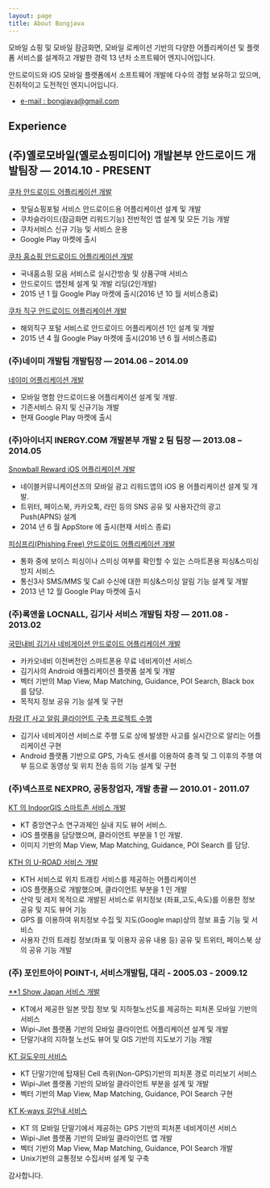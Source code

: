 ```yaml
---
layout: page
title: About Bongjava
---
```


<p class="message">
  모바일 쇼핑 및 모바일 잠금화면, 모바일 로케이션 기반의 다양한 어플리케이션 및 플랫폼 서비스를 설계하고 개발한 경력 13 년차 소프트웨어 엔지니어입니다.
</p>

안드로이드와 iOS 모바일 플랫폼에서 소프트웨어 개발에 다수의 경험 보유하고 있으며, 진취적이고 도전적인 엔지니어입니다.

* [e-mail : bongjava@gmail.com](mailto:bongjava@gmail.com)

## Experience

## (주)옐로모바일(옐로쇼핑미디어) 개발본부 안드로이드 개발팀장 — 2014.10 - PRESENT

<p class="message">
  <u>쿠차 안드로이드 어플리케이션 개발</u>

  - 핫딜쇼핑포털 서비스 안드로이드용 어플리케이션 설계 및 개발
  - 쿠차슬라이드(잠금화면 리워드기능) 전반적인 앱 설계 및 모든 기능 개발
  - 쿠차서비스 신규 기능 및 서비스 운용
  - Google Play 마켓에 출시

  <u>쿠차 홈쇼핑 안드로이드 어플리케이션 개발</u>

  - 국내홈쇼핑 모음 서비스로 실시간방송 및 상품구매 서비스
  - 안드로이드 앱전체 설계 및 개발 리딩(2인개발)
  - 2015 년 1 월 Google Play 마켓에 출시(2016 년 10 월 서비스종료) 

  <u>쿠차 직구 안드로이드 어플리케이션 개발</u>

  - 해외직구 포털 서비스로 안드로이드 어플리케이션 1인 설계 및 개발
  - 2015 년 4 월 Google Play 마켓에 출시(2016 년 6 월 서비스종료)
</p>


### (주)네이미 개발팀 개발팀장 — 2014.06 – 2014.09

<p class="message">
  <u>네이미 어플리케이션 개발</u>

  - 모바일 명함 안드로이드용 어플리케이션 설계 및 개발.
  - 기존서비스 유지 및 신규기능 개발
  - 현재 Google Play 마켓에 출시
</p>


### (주)아이너지 INERGY.COM 개발본부 개발 2 팀 팀장 — 2013.08 – 2014.05

<p class="message">
  <u>Snowball Reward iOS 어플리케이션 개발</u>

  - 네이블커뮤니케이션즈의 모바일 광고 리워드앱의 iOS 용 어플리케이션 설계 및 개발.
  - 트위터, 페이스북, 카카오톡, 라인 등의 SNS 공유 및 사용자간의 광고 Push(APNS) 설계
  - 2014 년 6 월 AppStore 에 출시(현재 서비스 종료) 

  <u>피싱프리(Phishing Free) 안드로이드 어플리케이션 개발</u>

  - 통화 중에 보이스 피싱이나 스미싱 여부를 확인할 수 있는 스마트폰용 피싱&스미싱 방지 서비스
  - 통신3사 SMS/MMS 및 Call 수신에 대한 피싱&스미싱 알림 기능 설계 및 개발 
  - 2013 년 12 월 Google Play 마켓에 출시
</p>


### (주)록앤올 LOCNALL, 김기사 서비스 개발팀 차장 — 2011.08 - 2013.02

<p class="message">
  <u>국민내비 김기사 네비게이션 안드로이드 어플리케이션 개발</u>

  - 카카오네비 이전버전인 스마트폰용 무료 네비게이션 서비스
  - 김기사의 Android 애플리케이션 플랫폼 설계 및 개발
  - 벡터 기반의 Map View, Map Matching, Guidance, POI Search, Black box 를 담당.
  - 목적지 정보 공유 기능 설계 및 구현

  <u>차량 IT 사고 알림 클라이언트 구축 프로젝트 수행</u>

  - 김기사 네비게이션 서비스로 주행 도로 상에 발생한 사고를 실시간으로 알리는 어플리케이션 구현
  - Android 플랫폼 기반으로 GPS, 가속도 센서를 이용하여 충격 및 그 이후의 주행 여부 등으로 동영상 및 위치 전송 등의 기능 설계 및 구현
</p>


### (주)넥스프로 NEXPRO, 공동창업자, 개발 총괄 — 2010.01 - 2011.07

<p class="message">
  <u>KT 의 IndoorGIS 스마트존 서비스 개발</u>

  - KT 중앙연구소 연구과제인 실내 지도 뷰어 서비스.
  - iOS 플랫폼을 담당했으며, 클라이언트 부분을 1 인 개발.
  - 이미지 기반의 Map View, Map Matching, Guidance, POI Search 를 담당. 

  <u>KTH 의 U-ROAD 서비스 개발</u>

  - KTH 서비스로 위치 트래킹 서비스를 제공하는 어플리케이션
  - iOS 플랫폼으로 개발했으며, 클라이언트 부분을 1 인 개발
  - 산악 및 레저 목적으로 개발된 서비스로 위치정보 (좌표,고도,속도)를 이용한 정보 공유 및 지도 뷰어 기능
  - GPS 를 이용하여 위치정보 수집 및 지도(Google map)상의 정보 표출 기능 및 서비스
  - 사용자 간의 트래킹 정보(좌표 및 이용자 공유 내용 등) 공유 및 트위터, 페이스북 상의 공유 기능 개발
</p>


### (주) 포인트아이 POINT-I, 서비스개발팀, 대리 - 2005.03 - 2009.12

<p class="message">
  <u>**1 Show Japan 서비스 개발</u>

  - KT에서 제공한 일본 맛집 정보 및 지하철노선도를 제공하는 피처폰 모바일 기반의 서비스
  - Wipi-Jlet 플랫폼 기반의 모바일 클라이언트 어플리케이션 설계 및 개발
  - 단말기내의 지하철 노선도 뷰어 및 GIS 기반의 지도보기 기능 개발 

  <u>KT 길도우미 서비스</u>

  - KT 단말기안에 탑재된 Cell 측위(Non-GPS)기반의 피처폰 경로 미리보기 서비스
  - Wipi-Jlet 플랫폼 기반의 모바일 클라이언트 부분을 설계 및 개발
  - 벡터 기반의 Map View, Map Matching, Guidance, POI Search 구현 

  <u>KT K-ways 길안내 서비스</u>

  - KT 의 모바일 단말기에서 제공하는 GPS 기반의 피처폰 네비게이션 서비스
  - Wipi-Jlet 플랫폼 기반의 모바일 클라이언트 앱 개발
  - 벡터 기반의 Map View, Map Matching, Guidance, POI Search 개발
  - Unix기반의 교통정보 수집서버 설계 및 구축
</p>


감사합니다.